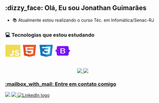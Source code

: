 <h2> :dizzy_face: Olá, Eu sou Jonathan Guimarães</h2>

- :books: Atualmente estou realizando o curso Téc. em Infomática/Senac-RJ


<h3>💻 Tecnologias que estou estudando</h3>
<div  style="display: inline_block">
     <img  alt="Jonathan-Js" height="40" width="50" src="https://raw.githubusercontent.com/devicons/devicon/master/icons/javascript/javascript-plain.svg">
     <img  alt="Jonathan-HTML" height="40" width="50" src="https://raw.githubusercontent.com/devicons/devicon/master/icons/html5/html5-original.svg">
     <img  alt="Jonathan-CSS" height="40" width="50" src="https://raw.githubusercontent.com/devicons/devicon/master/icons/css3/css3-original.svg">
      <img  alt="Jonathan-CSS" height="40" width="50" src="https://raw.githubusercontent.com/devicons/devicon/master/icons/bootstrap/bootstrap-original.svg">
</div>
<br>
<br>
<div align="center">
  <a href="https://github.com/JonathanGuimarae3s">
  <img height="150px" src="https://github-readme-stats.vercel.app/api?username=JonathanGuimarae3s&show_icons=true&theme=merko&include_all_commits=true&count_private=true"/>
  <img height="150px" src="https://github-readme-stats.vercel.app/api/top-langs/?username=JonathanGuimarae3s&layout=compact&langs_count=7&theme=merko"/>
</div>

<h3>:mailbox_with_mail: Entre em contato comigo</h3>
<div>
   <a href="mailto:guimaraesjonathan92@gmail.com" target="_blank"><img src="https://img.shields.io/badge/Gmail-D14836?style=for-the-badge&logo=gmail&logoColor=white"></a>
   <a href="https://www.instagram.com/jonathanguimaraeslo/" target="_blank"><img src="https://img.shields.io/badge/Instagram-E4405F?style=for-the-badge&logo=instagram&logoColor=white"> </a>
   <a href="https://www.linkedin.com/in/jonathan-guimar%C3%A3es-984b69219/"><img src="https://img.shields.io/badge/LinkedIn-282C34?logo=linkedin&logoColor=white" alt="LinkedIn logo" title="LinkedIn" height="28"></a>

</div>
